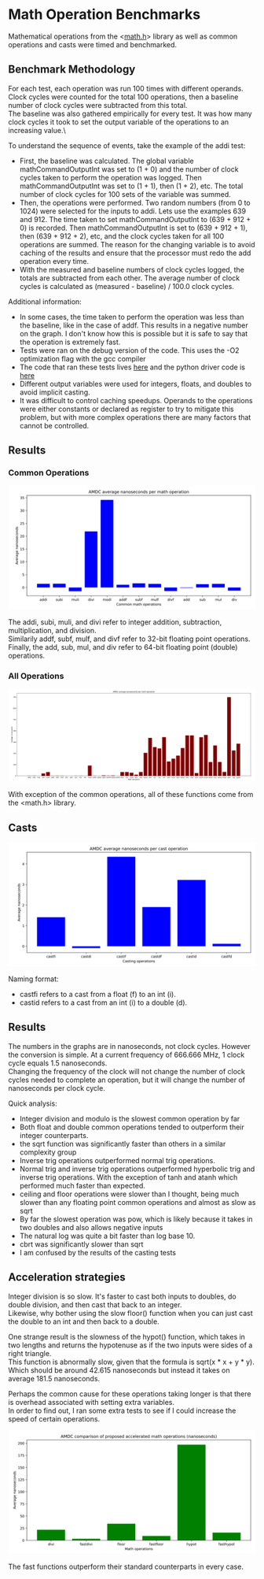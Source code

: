 # Math Operation Benchmarks

Mathematical operations from the <[math.h](https://pubs.opengroup.org/onlinepubs/009696799/basedefs/math.h.html)> library as well as common operations and casts were timed and benchmarked.

## Benchmark Methodology

For each test, each operation was run 100 times with different operands.\
Clock cycles were counted for the total 100 operations, then a baseline number of clock cycles were subtracted from this total.\
The baseline was also gathered empirically for every test. It was how many clock cycles it took to set the output variable of the operations to an increasing value.\

To understand the sequence of events, take the example of the addi test:
- First, the baseline was calculated. The global variable mathCommandOutputInt was set to (1 + 0) and the number of clock cycles taken to perform the operation was logged. Then mathCommandOutputInt was set to (1 + 1), then (1 + 2), etc. The total number of clock cycles for 100 sets of the variable was summed.
- Then, the operations were performed. Two random numbers (from 0 to 1024) were selected for the inputs to addi. Lets use the examples 639 and 912. The time taken to set mathCommandOutputInt to (639 + 912 + 0) is recorded. Then mathCommandOutputInt is set to (639 + 912 + 1), then (639 + 912 + 2), etc, and the clock cycles taken for all 100 operations are summed. The reason for the changing variable is to avoid caching of the results and ensure that the processor must redo the add operation every time.
- With the measured and baseline numbers of clock cycles logged, the totals are subtracted from each other. The average number of clock cycles is calculated as (measured - baseline) / 100.0 clock cycles.

Additional information:
- In some cases, the time taken to perform the operation was less than the baseline, like in the case of addf. This results in a negative number on the graph. I don't know how this is possible but it is safe to say that the operation is extremely fast.
- Tests were ran on the debug version of the code. This uses the -O2 optimization flag with the gcc compiler
- The code that ran these tests lives [here](https://github.com/Severson-Group/RyansRepo/blob/math/AMDC-Firmware/sdk/app_cpu1/user/usr/math/cmd/cmd_math.c) and the python driver code is [here](https://github.com/Severson-Group/RyansRepo/blob/math/AMDCmathBenchmarks.py)
- Different output variables were used for integers, floats, and doubles to avoid implicit casting.
- It was difficult to control caching speedups. Operands to the operations were either constants or declared as register to try to mitigate this problem, but with more complex operations there are many factors that cannot be controlled.

## Results

### Common Operations
![alt text](math-operations-images/commonNanoseconds.svg)

The addi, subi, muli, and divi refer to integer addition, subtraction, multiplication, and division.\
Similarily addf, subf, mulf, and divf refer to 32-bit floating point operations.\
Finally, the add, sub, mul, and div refer to 64-bit floating point (double) operations.

### All Operations
![alt text](math-operations-images/allNanoseconds.svg)

With exception of the common operations, all of these functions come from the <math.h> library.

## Casts
![alt text](math-operations-images/castNanoseconds.svg)

Naming format:
- castfi refers to a cast from a float (f) to an int (i).
- castid refers to a cast from an int (i) to a double (d).

## Results

The numbers in the graphs are in nanoseconds, not clock cycles. However the conversion is simple. At a current frequency of 666.666 MHz, 1 clock cycle equals 1.5 nanoseconds.\
Changing the frequency of the clock will not change the number of clock cycles needed to complete an operation, but it will change the number of nanoseconds per clock cycle.

Quick analysis:
- Integer division and modulo is the slowest common operation by far
- Both float and double common operations tended to outperform their integer counterparts.
- the sqrt function was significantly faster than others in a similar complexity group
- Inverse trig operations outperformed normal trig operations.
- Normal trig and inverse trig operations outperformed hyperbolic trig and inverse trig operations. With the exception of tanh and atanh which performed much faster than expected.
- ceiling and floor operations were slower than I thought, being much slower than any floating point common operations and almost as slow as sqrt
- By far the slowest operation was pow, which is likely because it takes in two doubles and also allows negative inputs
- The natural log was quite a bit faster than log base 10.
- cbrt was significantly slower than sqrt
- I am confused by the results of the casting tests

## Acceleration strategies

Integer division is so slow. It's faster to cast both inputs to doubles, do double division, and then cast that back to an integer.\
Likewise, why bother using the slow floor() function when you can just cast the double to an int and then back to a double.

One strange result is the slowness of the hypot() function, which takes in two lengths and returns the hypotenuse as if the two inputs were sides of a right triangle.\
This function is abnormally slow, given that the formula is sqrt(x * x + y * y). Which should be around 42.615 nanoseconds but instead it takes on average 181.5 nanoseconds.

Perhaps the common cause for these operations taking longer is that there is overhead associated with setting extra variables.\
In order to find out, I ran some extra tests to see if I could increase the speed of certain operations.

![alt text](math-operations-images/accelNanoseconds.svg)

The fast functions outperform their standard counterparts in every case.